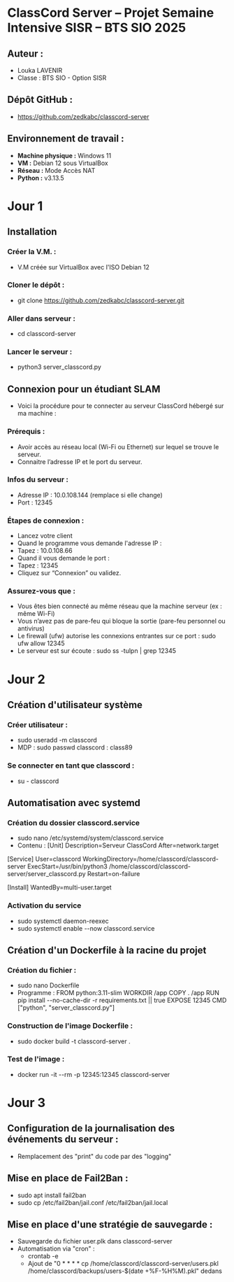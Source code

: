 # ClassCord Server – Projet Semaine Intensive SISR – BTS SIO 2025

## Auteur :

- Louka LAVENIR
- Classe : BTS SIO - Option SISR

## Dépôt GitHub :

- https://github.com/zedkabc/classcord-server

## Environnement de travail :

- **Machine physique :** Windows 11
- **VM :** Debian 12 sous VirtualBox
- **Réseau :** Mode Accès NAT
- **Python :** v3.13.5

# Jour 1

## Installation

### Créer la V.M. :

- V.M créée sur VirtualBox avec l'ISO Debian 12

### Cloner le dépôt :

- git clone https://github.com/zedkabc/classcord-server.git

### Aller dans serveur : 

- cd classcord-server

### Lancer le serveur :

- python3 server_classcord.py

## Connexion pour un étudiant SLAM

- Voici la procédure pour te connecter au serveur ClassCord hébergé sur ma machine :

### Prérequis :

- Avoir accès au réseau local (Wi-Fi ou Ethernet) sur lequel se trouve le serveur.
- Connaitre l’adresse IP et le port du serveur.

### Infos du serveur :

- Adresse IP : 10.0.108.144 (remplace si elle change)
- Port : 12345

### Étapes de connexion :

- Lancez votre client
- Quand le programme vous demande l'adresse IP :
- Tapez : 10.0.108.66
- Quand il vous demande le port :
- Tapez : 12345
- Cliquez sur “Connexion” ou validez.

### Assurez-vous que :

- Vous êtes bien connecté au même réseau que la machine serveur (ex : même Wi-Fi)
- Vous n’avez pas de pare-feu qui bloque la sortie (pare-feu personnel ou antivirus)
- Le firewall (ufw) autorise les connexions entrantes sur ce port : sudo ufw allow 12345
- Le serveur est sur écoute : sudo ss -tulpn | grep 12345

# Jour 2

## Création d'utilisateur système 

### Créer utilisateur :

- sudo useradd -m classcord
- MDP : sudo passwd classcord : class89

### Se connecter en tant que classcord :

- su - classcord

## Automatisation avec systemd

### Création du dossier classcord.service 

- sudo nano /etc/systemd/system/classcord.service
- Contenu :
[Unit]
Description=Serveur ClassCord
After=network.target

[Service]
User=classcord
WorkingDirectory=/home/classcord/classcord-server
ExecStart=/usr/bin/python3 /home/classcord/classcord-server/server_classcord.py
Restart=on-failure

[Install]
WantedBy=multi-user.target

### Activation du service

- sudo systemctl daemon-reexec
- sudo systemctl enable --now classcord.service

## Création d'un Dockerfile à la racine du projet

### Création du fichier : 

- sudo nano Dockerfile
- Programme : 
FROM python:3.11-slim
WORKDIR /app
COPY . /app
RUN pip install --no-cache-dir -r requirements.txt || true
EXPOSE 12345
CMD ["python", "server_classcord.py"]

### Construction de l'image Dockerfile :

- sudo docker build -t classcord-server .

### Test de l'image :

- docker run -it --rm -p 12345:12345 classcord-server

# Jour 3

## Configuration de la journalisation des événements du serveur :

- Remplacement des "print" du code par des "logging"

## Mise en place de Fail2Ban :

- sudo apt install fail2ban
- sudo cp /etc/fail2ban/jail.conf /etc/fail2ban/jail.local

## Mise en place d'une stratégie de sauvegarde :

- Sauvegarde du fichier user.plk dans classcord-server
- Automatisation via "cron" :
   - crontab -e
   - Ajout de "0 * * * * cp /home/classcord/classcord-server/users.pkl /home/classcord/backups/users-$(date +\%F-\%H\%M).pkl" dedans



